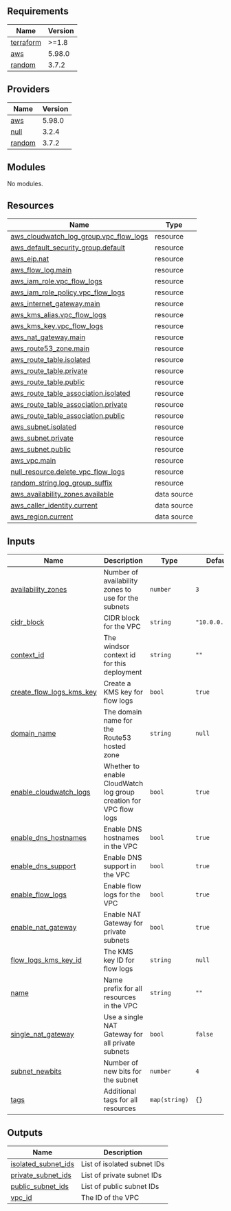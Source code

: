<!-- BEGIN_TF_DOCS -->
## Requirements

| Name | Version |
|------|---------|
| <a name="requirement_terraform"></a> [terraform](#requirement\_terraform) | >=1.8 |
| <a name="requirement_aws"></a> [aws](#requirement\_aws) | 5.98.0 |
| <a name="requirement_random"></a> [random](#requirement\_random) | 3.7.2 |

## Providers

| Name | Version |
|------|---------|
| <a name="provider_aws"></a> [aws](#provider\_aws) | 5.98.0 |
| <a name="provider_null"></a> [null](#provider\_null) | 3.2.4 |
| <a name="provider_random"></a> [random](#provider\_random) | 3.7.2 |

## Modules

No modules.

## Resources

| Name | Type |
|------|------|
| [aws_cloudwatch_log_group.vpc_flow_logs](https://registry.terraform.io/providers/hashicorp/aws/5.98.0/docs/resources/cloudwatch_log_group) | resource |
| [aws_default_security_group.default](https://registry.terraform.io/providers/hashicorp/aws/5.98.0/docs/resources/default_security_group) | resource |
| [aws_eip.nat](https://registry.terraform.io/providers/hashicorp/aws/5.98.0/docs/resources/eip) | resource |
| [aws_flow_log.main](https://registry.terraform.io/providers/hashicorp/aws/5.98.0/docs/resources/flow_log) | resource |
| [aws_iam_role.vpc_flow_logs](https://registry.terraform.io/providers/hashicorp/aws/5.98.0/docs/resources/iam_role) | resource |
| [aws_iam_role_policy.vpc_flow_logs](https://registry.terraform.io/providers/hashicorp/aws/5.98.0/docs/resources/iam_role_policy) | resource |
| [aws_internet_gateway.main](https://registry.terraform.io/providers/hashicorp/aws/5.98.0/docs/resources/internet_gateway) | resource |
| [aws_kms_alias.vpc_flow_logs](https://registry.terraform.io/providers/hashicorp/aws/5.98.0/docs/resources/kms_alias) | resource |
| [aws_kms_key.vpc_flow_logs](https://registry.terraform.io/providers/hashicorp/aws/5.98.0/docs/resources/kms_key) | resource |
| [aws_nat_gateway.main](https://registry.terraform.io/providers/hashicorp/aws/5.98.0/docs/resources/nat_gateway) | resource |
| [aws_route53_zone.main](https://registry.terraform.io/providers/hashicorp/aws/5.98.0/docs/resources/route53_zone) | resource |
| [aws_route_table.isolated](https://registry.terraform.io/providers/hashicorp/aws/5.98.0/docs/resources/route_table) | resource |
| [aws_route_table.private](https://registry.terraform.io/providers/hashicorp/aws/5.98.0/docs/resources/route_table) | resource |
| [aws_route_table.public](https://registry.terraform.io/providers/hashicorp/aws/5.98.0/docs/resources/route_table) | resource |
| [aws_route_table_association.isolated](https://registry.terraform.io/providers/hashicorp/aws/5.98.0/docs/resources/route_table_association) | resource |
| [aws_route_table_association.private](https://registry.terraform.io/providers/hashicorp/aws/5.98.0/docs/resources/route_table_association) | resource |
| [aws_route_table_association.public](https://registry.terraform.io/providers/hashicorp/aws/5.98.0/docs/resources/route_table_association) | resource |
| [aws_subnet.isolated](https://registry.terraform.io/providers/hashicorp/aws/5.98.0/docs/resources/subnet) | resource |
| [aws_subnet.private](https://registry.terraform.io/providers/hashicorp/aws/5.98.0/docs/resources/subnet) | resource |
| [aws_subnet.public](https://registry.terraform.io/providers/hashicorp/aws/5.98.0/docs/resources/subnet) | resource |
| [aws_vpc.main](https://registry.terraform.io/providers/hashicorp/aws/5.98.0/docs/resources/vpc) | resource |
| [null_resource.delete_vpc_flow_logs](https://registry.terraform.io/providers/hashicorp/null/latest/docs/resources/resource) | resource |
| [random_string.log_group_suffix](https://registry.terraform.io/providers/hashicorp/random/3.7.2/docs/resources/string) | resource |
| [aws_availability_zones.available](https://registry.terraform.io/providers/hashicorp/aws/5.98.0/docs/data-sources/availability_zones) | data source |
| [aws_caller_identity.current](https://registry.terraform.io/providers/hashicorp/aws/5.98.0/docs/data-sources/caller_identity) | data source |
| [aws_region.current](https://registry.terraform.io/providers/hashicorp/aws/5.98.0/docs/data-sources/region) | data source |

## Inputs

| Name | Description | Type | Default | Required |
|------|-------------|------|---------|:--------:|
| <a name="input_availability_zones"></a> [availability\_zones](#input\_availability\_zones) | Number of availability zones to use for the subnets | `number` | `3` | no |
| <a name="input_cidr_block"></a> [cidr\_block](#input\_cidr\_block) | CIDR block for the VPC | `string` | `"10.0.0.0/16"` | no |
| <a name="input_context_id"></a> [context\_id](#input\_context\_id) | The windsor context id for this deployment | `string` | `""` | no |
| <a name="input_create_flow_logs_kms_key"></a> [create\_flow\_logs\_kms\_key](#input\_create\_flow\_logs\_kms\_key) | Create a KMS key for flow logs | `bool` | `true` | no |
| <a name="input_domain_name"></a> [domain\_name](#input\_domain\_name) | The domain name for the Route53 hosted zone | `string` | `null` | no |
| <a name="input_enable_cloudwatch_logs"></a> [enable\_cloudwatch\_logs](#input\_enable\_cloudwatch\_logs) | Whether to enable CloudWatch log group creation for VPC flow logs | `bool` | `true` | no |
| <a name="input_enable_dns_hostnames"></a> [enable\_dns\_hostnames](#input\_enable\_dns\_hostnames) | Enable DNS hostnames in the VPC | `bool` | `true` | no |
| <a name="input_enable_dns_support"></a> [enable\_dns\_support](#input\_enable\_dns\_support) | Enable DNS support in the VPC | `bool` | `true` | no |
| <a name="input_enable_flow_logs"></a> [enable\_flow\_logs](#input\_enable\_flow\_logs) | Enable flow logs for the VPC | `bool` | `true` | no |
| <a name="input_enable_nat_gateway"></a> [enable\_nat\_gateway](#input\_enable\_nat\_gateway) | Enable NAT Gateway for private subnets | `bool` | `true` | no |
| <a name="input_flow_logs_kms_key_id"></a> [flow\_logs\_kms\_key\_id](#input\_flow\_logs\_kms\_key\_id) | The KMS key ID for flow logs | `string` | `null` | no |
| <a name="input_name"></a> [name](#input\_name) | Name prefix for all resources in the VPC | `string` | `""` | no |
| <a name="input_single_nat_gateway"></a> [single\_nat\_gateway](#input\_single\_nat\_gateway) | Use a single NAT Gateway for all private subnets | `bool` | `false` | no |
| <a name="input_subnet_newbits"></a> [subnet\_newbits](#input\_subnet\_newbits) | Number of new bits for the subnet | `number` | `4` | no |
| <a name="input_tags"></a> [tags](#input\_tags) | Additional tags for all resources | `map(string)` | `{}` | no |

## Outputs

| Name | Description |
|------|-------------|
| <a name="output_isolated_subnet_ids"></a> [isolated\_subnet\_ids](#output\_isolated\_subnet\_ids) | List of isolated subnet IDs |
| <a name="output_private_subnet_ids"></a> [private\_subnet\_ids](#output\_private\_subnet\_ids) | List of private subnet IDs |
| <a name="output_public_subnet_ids"></a> [public\_subnet\_ids](#output\_public\_subnet\_ids) | List of public subnet IDs |
| <a name="output_vpc_id"></a> [vpc\_id](#output\_vpc\_id) | The ID of the VPC |
<!-- END_TF_DOCS -->